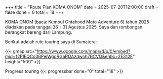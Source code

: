 +++
title = "Route Plan KOMA ONOM"
date = 2025-07-20T12:00:00
draft = false
done = 0
total = 18
+++

KOMA ONOM (baca: Kumpul Ontahood Moto Adventure 6) tahun 2025 diadakan pada tanggal 26 - 31 Agustus 2025. Saya dan rombongan berangkat bareng dari Lampung. 

Berikut adalah rute touring saya di Sumatera:

{{< gmap src="https://www.google.com/maps/d/u/0/embed?mid=12PIEQCo3BPeiWgoRGaRQAzdwnh7BCVQ&ehbc=2E312F" height="500" >}}

Progress touring
{{< progressbar done="0" total="18" >}}
